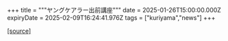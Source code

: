 +++
title = """ヤングケアラー出前講座"""
date = 2025-01-26T15:00:00.000Z
expiryDate = 2025-02-09T16:24:41.976Z
tags = ["kuriyama","news"]
+++


[[source]](https://www.town.kuriyama.hokkaido.jp/site/keara-sien/24363.html)
